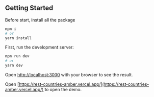 ## Getting Started

Before start, install all the package

```bash
npm i
# or
yarn install
```

First, run the development server:

```bash
npm run dev
# or
yarn dev
```

Open [http://localhost:3000](http://localhost:3000) with your browser to see the result.

Open [https://rest-countries-amber.vercel.app/](https://rest-countries-amber.vercel.app/) to open the demo.